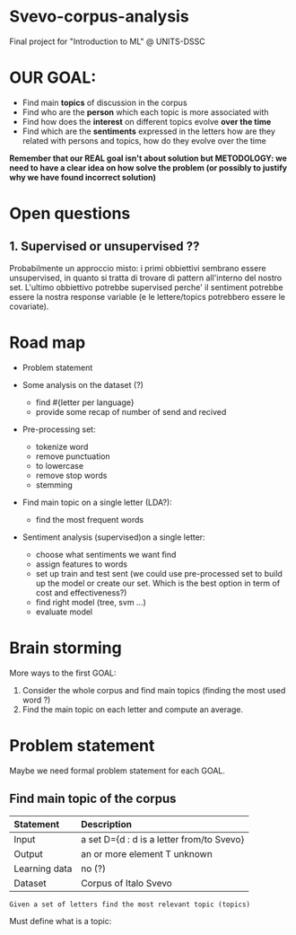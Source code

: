 # Svevo-corpus-analysis

Final project for "Introduction to ML" @ UNITS-DSSC

# OUR GOAL:

- Find main **topics** of discussion in the corpus
- Find who are the **person** which each topic is more associated with
- Find how does the **interest** on different topics evolve **over the time**
- Find which are the **sentiments** expressed in the letters how are they related with persons and topics, how do they evolve over the time

**Remember that our REAL goal isn't about solution but METODOLOGY: we need to have a clear idea on how solve the problem (or possibly to justify why we have found incorrect solution)**

# Open questions

## 1\. Supervised or unsupervised ??

Probabilmente un approccio misto: i primi obbiettivi sembrano essere unsupervised, in quanto si tratta di trovare di pattern all'interno del nostro set. L'ultimo obbiettivo potrebbe supervised perche' il sentiment potrebbe essere la nostra response variable (e le lettere/topics potrebbero essere le covariate).

# Road map

- Problem statement
- Some analysis on the dataset (?)

  - find #{letter per language}
  - provide some recap of number of send and recived

- Pre-processing set:

  - tokenize word
  - remove punctuation
  - to lowercase
  - remove stop words
  - stemming

- Find main topic on a single letter (LDA?):

  - find the most frequent words

- Sentiment analysis (supervised)on a single letter:

  - choose what sentiments we want find
  - assign features to words
  - set up train and test sent (we could use pre-processed set to build up the model or create our set. Which is the best option in term of cost and effectiveness?)
  - find right model (tree, svm ...)
  - evaluate model

# Brain storming

More ways to the first GOAL:

1. Consider the whole corpus and find main topics (finding the most used word ?)
2. Find the main topic on each letter and compute an average.

# Problem statement

Maybe we need formal problem statement for each GOAL.

## Find main topic of the corpus

Statement     | Description
:------------ | :----------------------------------------
Input         | a set D={d : d is a letter from/to Svevo}
Output        | an or more element T unknown
Learning data | no (?)
Dataset       | Corpus of Italo Svevo

```
Given a set of letters find the most relevant topic (topics)
```

Must define what is a topic:
